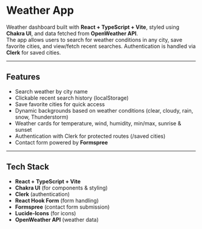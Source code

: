 
# Weather App

Weather dashboard built with **React + TypeScript + Vite**, styled using **Chakra UI**, and data fetched from **OpenWeather API**.  
The app allows users to search for weather conditions in any city, save favorite cities, and view/fetch recent searches. Authentication is handled via **Clerk** for saved cities.

---

## Features

- Search weather by city name  
- Clickable recent search history (localStorage)  
- Save favorite cities for quick access  
- Dynamic backgrounds based on weather conditions (clear, cloudy, rain, snow, Thunderstorm)  
- Weather cards for temperature, wind, humidity, min/max, sunrise & sunset  
- Authentication with Clerk for protected routes (/saved cities)
- Contact form powered by **Formspree**  

---

## Tech Stack

- **React + TypeScript + Vite**  
- **Chakra UI** (for components & styling)  
- **Clerk** (authentication)  
- **React Hook Form** (form handling)
- **Formspree** (contact form submission)
- **Lucide-Icons** (for icons) 
- **OpenWeather API** (weather data)

